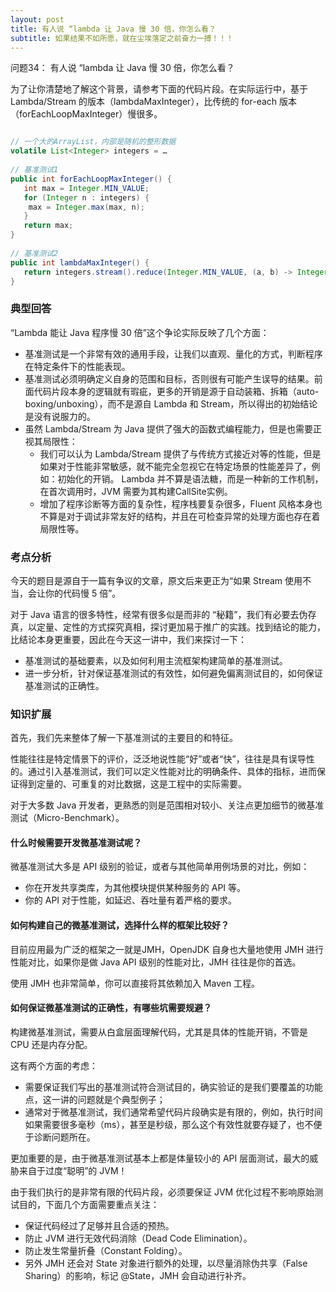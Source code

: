 ```yaml
---
layout: post
title: 有人说 “lambda 让 Java 慢 30 倍，你怎么看？
subtitle: 如果结果不如所愿，就在尘埃落定之前奋力一搏！！！
---
```


问题34： 有人说 “lambda 让 Java 慢 30 倍，你怎么看？

为了让你清楚地了解这个背景，请参考下面的代码片段。在实际运行中，基于 Lambda/Stream 的版本（lambdaMaxInteger），比传统的 for-each 版本（forEachLoopMaxInteger）慢很多。

~~~ java

// 一个大的ArrayList，内部是随机的整形数据
volatile List<Integer> integers = …
 
// 基准测试1
public int forEachLoopMaxInteger() {
   int max = Integer.MIN_VALUE;
   for (Integer n : integers) {
    max = Integer.max(max, n);
   }
   return max;
}
 
// 基准测试2
public int lambdaMaxInteger() {
   return integers.stream().reduce(Integer.MIN_VALUE, (a, b) -> Integer.max(a, b));
}
~~~


### 典型回答

“Lambda 能让 Java 程序慢 30 倍”这个争论实际反映了几个方面：

* 基准测试是一个非常有效的通用手段，让我们以直观、量化的方式，判断程序在特定条件下的性能表现。
* 基准测试必须明确定义自身的范围和目标，否则很有可能产生误导的结果。前面代码片段本身的逻辑就有瑕疵，更多的开销是源于自动装箱、拆箱（auto-boxing/unboxing），而不是源自 Lambda 和 Stream，所以得出的初始结论是没有说服力的。
* 虽然 Lambda/Stream 为 Java 提供了强大的函数式编程能力，但是也需要正视其局限性：
  * 我们可以认为 Lambda/Stream 提供了与传统方式接近对等的性能，但是如果对于性能非常敏感，就不能完全忽视它在特定场景的性能差异了，例如：初始化的开销。 Lambda 并不算是语法糖，而是一种新的工作机制，在首次调用时，JVM 需要为其构建CallSite实例。
  * 增加了程序诊断等方面的复杂性，程序栈要复杂很多，Fluent 风格本身也不算是对于调试非常友好的结构，并且在可检查异常的处理方面也存在着局限性等。

### 考点分析

今天的题目是源自于一篇有争议的文章，原文后来更正为“如果 Stream 使用不当，会让你的代码慢 5 倍”。

对于 Java 语言的很多特性，经常有很多似是而非的 “秘籍”，我们有必要去伪存真，以定量、定性的方式探究真相，探讨更加易于推广的实践。找到结论的能力，比结论本身更重要，因此在今天这一讲中，我们来探讨一下：
* 基准测试的基础要素，以及如何利用主流框架构建简单的基准测试。
* 进一步分析，针对保证基准测试的有效性，如何避免偏离测试目的，如何保证基准测试的正确性。

### 知识扩展
首先，我们先来整体了解一下基准测试的主要目的和特征。

性能往往是特定情景下的评价，泛泛地说性能“好”或者“快”，往往是具有误导性的。通过引入基准测试，我们可以定义性能对比的明确条件、具体的指标，进而保证得到定量的、可重复的对比数据，这是工程中的实际需要。


对于大多数 Java 开发者，更熟悉的则是范围相对较小、关注点更加细节的微基准测试（Micro-Benchmark）。

#### 什么时候需要开发微基准测试呢？

微基准测试大多是 API 级别的验证，或者与其他简单用例场景的对比，例如：

* 你在开发共享类库，为其他模块提供某种服务的 API 等。
* 你的 API 对于性能，如延迟、吞吐量有着严格的要求。

#### 如何构建自己的微基准测试，选择什么样的框架比较好？

目前应用最为广泛的框架之一就是JMH，OpenJDK 自身也大量地使用 JMH 进行性能对比，如果你是做 Java API 级别的性能对比，JMH 往往是你的首选。

使用 JMH 也非常简单，你可以直接将其依赖加入 Maven 工程。


#### 如何保证微基准测试的正确性，有哪些坑需要规避？

构建微基准测试，需要从白盒层面理解代码，尤其是具体的性能开销，不管是 CPU 还是内存分配。

这有两个方面的考虑：
* 需要保证我们写出的基准测试符合测试目的，确实验证的是我们要覆盖的功能点，这一讲的问题就是个典型例子；
* 通常对于微基准测试，我们通常希望代码片段确实是有限的，例如，执行时间如果需要很多毫秒（ms），甚至是秒级，那么这个有效性就要存疑了，也不便于诊断问题所在。

更加重要的是，由于微基准测试基本上都是体量较小的 API 层面测试，最大的威胁来自于过度“聪明”的 JVM！

由于我们执行的是非常有限的代码片段，必须要保证 JVM 优化过程不影响原始测试目的，下面几个方面需要重点关注：
* 保证代码经过了足够并且合适的预热。
* 防止 JVM 进行无效代码消除（Dead Code Elimination）。
* 防止发生常量折叠（Constant Folding）。
* 另外 JMH 还会对 State 对象进行额外的处理，以尽量消除伪共享（False Sharing）的影响，标记 @State，JMH 会自动进行补齐。